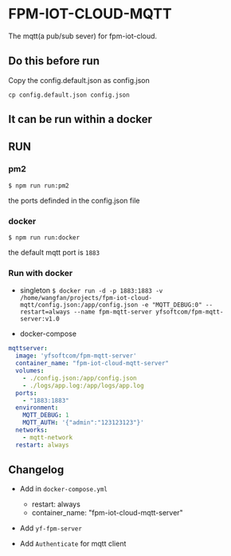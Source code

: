 # FPM-IOT-CLOUD-MQTT

The mqtt(a pub/sub sever) for fpm-iot-cloud.

## Do this before run

Copy the config.default.json as config.json

`cp config.default.json config.json`

## It can be run within a docker

## RUN

### pm2
`$ npm run run:pm2`

the ports definded in the config.json file

### docker
`$ npm run run:docker`

the default mqtt port is `1883`

### Run with docker
- singleton
`$ docker run -d -p 1883:1883 -v /home/wangfan/projects/fpm-iot-cloud-mqtt/config.json:/app/config.json -e "MQTT_DEBUG:0" --restart=always --name fpm-mqtt-server yfsoftcom/fpm-mqtt-server:v1.0 `

- docker-compose
```yml
mqttserver:
  image: 'yfsoftcom/fpm-mqtt-server'
  container_name: "fpm-iot-cloud-mqtt-server"
  volumes:
    - ./config.json:/app/config.json
    - ./logs/app.log:/app/logs/app.log
  ports:
    - "1883:1883"
  environment:
    MQTT_DEBUG: 1
    MQTT_AUTH: '{"admin":"123123123"}'
  networks:
    - mqtt-network
  restart: always
```


## Changelog

- Add in `docker-compose.yml`
  - restart: always
  - container_name: "fpm-iot-cloud-mqtt-server"

- Add `yf-fpm-server`

- Add `Authenticate` for mqtt client
